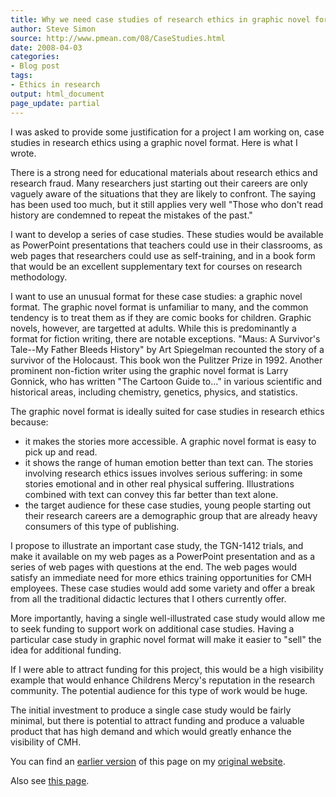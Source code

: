 ```yaml
---
title: Why we need case studies of research ethics in graphic novel format
author: Steve Simon
source: http://www.pmean.com/08/CaseStudies.html
date: 2008-04-03
categories:
- Blog post
tags:
- Ethics in research
output: html_document
page_update: partial
---
```

I was asked to provide some justification for a project I am working on, case studies in research ethics using a graphic novel format. Here is what I wrote.

There is a strong need for educational materials about research ethics and research fraud. Many researchers just starting out their careers are only vaguely aware of the situations that they are likely to confront. The saying has been used too much, but it still applies very well "Those who don't read history are condemned to repeat the mistakes of the past."

I want to develop a series of case studies. These studies would be available as PowerPoint presentations that teachers could use in their classrooms, as web pages that researchers could use as self-training, and in a book form that would be an excellent supplementary text for courses on research methodology.

I want to use an unusual format for these case studies: a graphic novel format. The graphic novel format is unfamiliar to many, and the common tendency is to treat them as if they are comic books for children. Graphic novels, however, are targetted at adults. While this is predominantly a format for fiction writing, there are notable exceptions. "Maus: A Survivor's Tale\--My Father Bleeds History" by Art Spiegelman recounted the story of a survivor of the Holocaust. This book won the Pulitzer Prize in 1992. Another prominent non-fiction writer using the graphic novel format is Larry Gonnick, who has written "The Cartoon Guide to\..." in various scientific and historical areas, including chemistry, genetics, physics, and statistics.

The graphic novel format is ideally suited for case studies in research ethics because:

+ it makes the stories more accessible. A graphic novel format is easy to pick up and read.
+ it shows the range of human emotion better than text can. The stories involving research ethics issues involves serious suffering: in some stories emotional and in other real physical suffering. Illustrations combined with text can convey this far better than text alone.
+ the target audience for these case studies, young people starting out their research careers are a demographic group that are already heavy consumers of this type of publishing.

I propose to illustrate an important case study, the TGN-1412 trials, and make it available on my web pages as a PowerPoint presentation and as a series of web pages with questions at the end. The web pages would satisfy an immediate need for more ethics training opportunities for CMH employees. These case studies would add some variety and offer a break from all the traditional didactic lectures that I others currently offer.

More importantly, having a single well-illustrated case study would allow me to seek funding to support work on additional case studies. Having a particular case study in graphic novel format will make it easier to "sell" the idea for additional funding.

If I were able to attract funding for this project, this would be a high visibility example that would enhance Childrens Mercy's reputation in the research community. The potential audience for this type of work would be huge.

The initial investment to produce a single case study would be fairly minimal, but there is potential to attract funding and produce a valuable product that has high demand and which would greatly enhance the visibility of CMH.

You can find an [earlier version][sim1] of this page on my [original website][sim2].

[sim1]: http://www.pmean.com/08/CaseStudies.html
[sim2]: http://www.pmean.com/original_site.html

Also see [this page][sim3].

[sim3]: http://www.pmean.com/08a/CaseStudies.html
